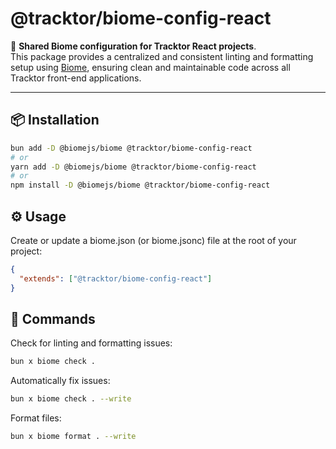 # @tracktor/biome-config-react

🧹 **Shared Biome configuration for Tracktor React projects**.  
This package provides a centralized and consistent linting and formatting setup using [Biome](https://biomejs.dev/), ensuring clean and maintainable code across all Tracktor front-end applications.

---

## 📦 Installation

```bash
bun add -D @biomejs/biome @tracktor/biome-config-react
# or
yarn add -D @biomejs/biome @tracktor/biome-config-react
# or
npm install -D @biomejs/biome @tracktor/biome-config-react
```

## ⚙️ Usage

Create or update a biome.json (or biome.jsonc) file at the root of your project:

```JSON
{
  "extends": ["@tracktor/biome-config-react"]
}
```

## 🧭 Commands

Check for linting and formatting issues:

```bash
bun x biome check .
```

Automatically fix issues:

```bash
bun x biome check . --write
```

Format files:

```bash
bun x biome format . --write
```
